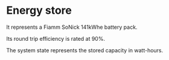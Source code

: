 # Energy store

It represents a Fiamm SoNick 141kWhe battery pack.

Its round trip efficiency is rated at 90%.

The system state represents the stored capacity in watt-hours.
